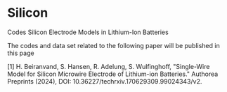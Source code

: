 # Silicon
Codes Silicon Electrode Models in Lithium-Ion Batteries

The codes and data set related to the following paper will be published in this page

[1] H. Beiranvand, S. Hansen, R. Adelung, S. Wulfinghoff, "Single-Wire Model for Silicon Microwire Electrode of Lithium-ion Batteries." Authorea Preprints (2024), DOI: 10.36227/techrxiv.170629309.99024343/v2.
